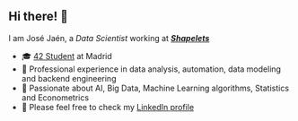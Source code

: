 ## Hi there! 👋

I am José Jaén, a *Data Scientist* working at [***Shapelets***](https://shapelets.io/)

- :mortar_board: [42 Student](https://42.fr/en/homepage/) at Madrid
- 🔭 Professional experience in data analysis, automation, data modeling and backend engineering
- 🤔 Passionate about AI, Big Data, Machine Learning algorithms, Statistics and Econometrics
- 💬 Please feel free to check my [LinkedIn profile](https://www.linkedin.com/in/jose-jaen/)
